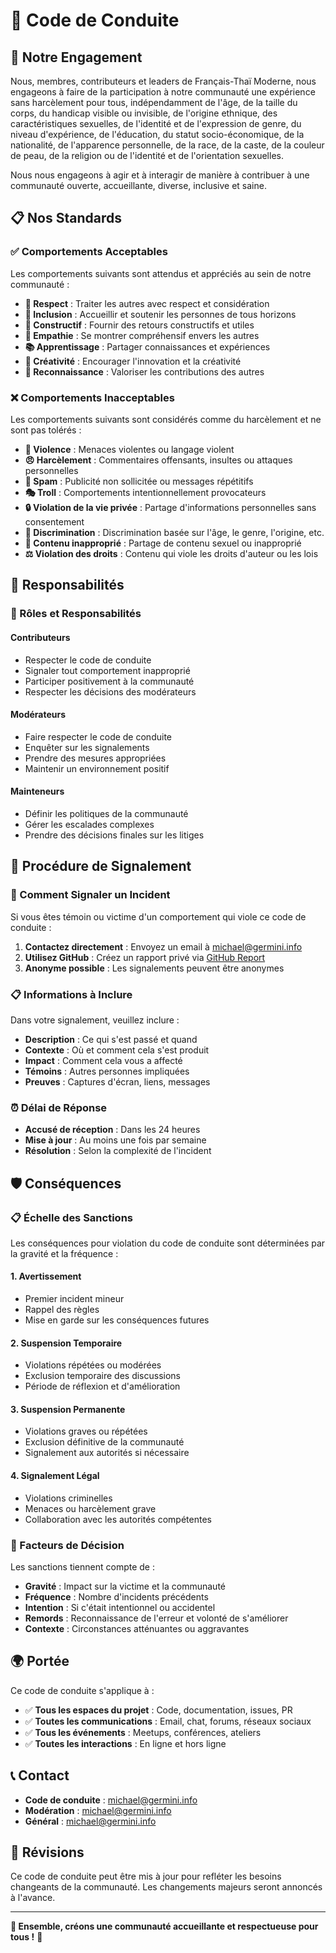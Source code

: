 # 🤝 Code de Conduite

## 🎯 Notre Engagement

Nous, membres, contributeurs et leaders de Français-Thaï Moderne, nous engageons à faire de la participation à notre communauté une expérience sans harcèlement pour tous, indépendamment de l'âge, de la taille du corps, du handicap visible ou invisible, de l'origine ethnique, des caractéristiques sexuelles, de l'identité et de l'expression de genre, du niveau d'expérience, de l'éducation, du statut socio-économique, de la nationalité, de l'apparence personnelle, de la race, de la caste, de la couleur de peau, de la religion ou de l'identité et de l'orientation sexuelles.

Nous nous engageons à agir et à interagir de manière à contribuer à une communauté ouverte, accueillante, diverse, inclusive et saine.

## 📋 Nos Standards

### ✅ Comportements Acceptables

Les comportements suivants sont attendus et appréciés au sein de notre communauté :

- **🤝 Respect** : Traiter les autres avec respect et considération
- **🌟 Inclusion** : Accueillir et soutenir les personnes de tous horizons
- **🎯 Constructif** : Fournir des retours constructifs et utiles
- **🤗 Empathie** : Se montrer compréhensif envers les autres
- **📚 Apprentissage** : Partager connaissances et expériences
- **🎨 Créativité** : Encourager l'innovation et la créativité
- **🙏 Reconnaissance** : Valoriser les contributions des autres

### ❌ Comportements Inacceptables

Les comportements suivants sont considérés comme du harcèlement et ne sont pas tolérés :

- **🚫 Violence** : Menaces violentes ou langage violent
- **😠 Harcèlement** : Commentaires offensants, insultes ou attaques personnelles
- **📢 Spam** : Publicité non sollicitée ou messages répétitifs
- **🎭 Troll** : Comportements intentionnellement provocateurs
- **🔒 Violation de la vie privée** : Partage d'informations personnelles sans consentement
- **🚷 Discrimination** : Discrimination basée sur l'âge, le genre, l'origine, etc.
- **📸 Contenu inapproprié** : Partage de contenu sexuel ou inapproprié
- **⚖️ Violation des droits** : Contenu qui viole les droits d'auteur ou les lois

## 🚨 Responsabilités

### 👥 Rôles et Responsabilités

#### Contributeurs
- Respecter le code de conduite
- Signaler tout comportement inapproprié
- Participer positivement à la communauté
- Respecter les décisions des modérateurs

#### Modérateurs
- Faire respecter le code de conduite
- Enquêter sur les signalements
- Prendre des mesures appropriées
- Maintenir un environnement positif

#### Mainteneurs
- Définir les politiques de la communauté
- Gérer les escalades complexes
- Prendre des décisions finales sur les litiges

## 📝 Procédure de Signalement

### 🚨 Comment Signaler un Incident

Si vous êtes témoin ou victime d'un comportement qui viole ce code de conduite :

1. **Contactez directement** : Envoyez un email à michael@germini.info
2. **Utilisez GitHub** : Créez un rapport privé via [GitHub Report](https://github.com/michaelgermini/Specialized-Training-Program/report)
3. **Anonyme possible** : Les signalements peuvent être anonymes

### 📋 Informations à Inclure

Dans votre signalement, veuillez inclure :

- **Description** : Ce qui s'est passé et quand
- **Contexte** : Où et comment cela s'est produit
- **Impact** : Comment cela vous a affecté
- **Témoins** : Autres personnes impliquées
- **Preuves** : Captures d'écran, liens, messages

### ⏰ Délai de Réponse

- **Accusé de réception** : Dans les 24 heures
- **Mise à jour** : Au moins une fois par semaine
- **Résolution** : Selon la complexité de l'incident

## 🛡️ Conséquences

### 📋 Échelle des Sanctions

Les conséquences pour violation du code de conduite sont déterminées par la gravité et la fréquence :

#### 1. Avertissement
- Premier incident mineur
- Rappel des règles
- Mise en garde sur les conséquences futures

#### 2. Suspension Temporaire
- Violations répétées ou modérées
- Exclusion temporaire des discussions
- Période de réflexion et d'amélioration

#### 3. Suspension Permanente
- Violations graves ou répétées
- Exclusion définitive de la communauté
- Signalement aux autorités si nécessaire

#### 4. Signalement Légal
- Violations criminelles
- Menaces ou harcèlement grave
- Collaboration avec les autorités compétentes

### 🎯 Facteurs de Décision

Les sanctions tiennent compte de :
- **Gravité** : Impact sur la victime et la communauté
- **Fréquence** : Nombre d'incidents précédents
- **Intention** : Si c'était intentionnel ou accidentel
- **Remords** : Reconnaissance de l'erreur et volonté de s'améliorer
- **Contexte** : Circonstances atténuantes ou aggravantes

## 🌍 Portée

Ce code de conduite s'applique à :

- ✅ **Tous les espaces du projet** : Code, documentation, issues, PR
- ✅ **Toutes les communications** : Email, chat, forums, réseaux sociaux
- ✅ **Tous les événements** : Meetups, conférences, ateliers
- ✅ **Toutes les interactions** : En ligne et hors ligne

## 📞 Contact

- **Code de conduite** : michael@germini.info
- **Modération** : michael@germini.info
- **Général** : michael@germini.info

## 🔄 Révisions

Ce code de conduite peut être mis à jour pour refléter les besoins changeants de la communauté. Les changements majeurs seront annoncés à l'avance.

---

**🤝 Ensemble, créons une communauté accueillante et respectueuse pour tous !** 🌟
